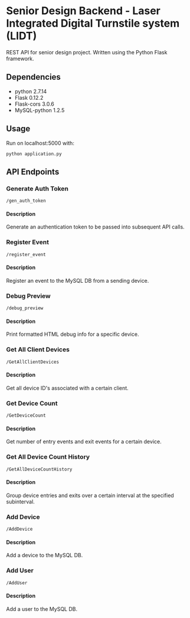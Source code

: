 # Senior Design Backend - Laser Integrated Digital Turnstile system (LIDT)
REST API for senior design project. Written using the Python Flask framework.

## Dependencies

* python 2.7.14
* Flask 0.12.2
* Flask-cors 3.0.6
* MySQL-python 1.2.5

## Usage

Run on localhost:5000 with:
```
python application.py
```

## API Endpoints

### Generate Auth Token
```
/gen_auth_token
```
#### Description
Generate an authentication token to be passed into subsequent API calls.


### Register Event
```
/register_event
```
#### Description
Register an event to the MySQL DB from a sending device.


### Debug Preview
```
/debug_preview
```
#### Description
Print formatted HTML debug info for a specific device.


### Get All Client Devices
```
/GetAllClientDevices
```
#### Description
Get all device ID's associated with a certain client.


### Get Device Count
```
/GetDeviceCount
```
#### Description
Get number of entry events and exit events for a certain device.


### Get All Device Count History
```
/GetAllDeviceCountHistory
```
#### Description
Group device entries and exits over a certain interval at the specified subinterval.


### Add Device
```
/AddDevice
```
#### Description
Add a device to the MySQL DB.


### Add User
```
/AddUser
```
#### Description
Add a user to the MySQL DB.
